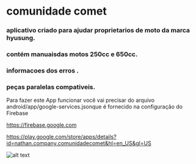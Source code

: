 # comunidade comet

### aplicativo criado para ajudar proprietarios de moto da marca hyusung.
### contém manuaisdas motos 250cc e 650cc.
### informacoes dos erros .
### peças paralelas compativeis.

Para fazer este App funcionar você vai precisar do arquivo android/app/google-services.jsonque é fornecido na configuração do Firebase 

https://firebase.google.com

https://play.google.com/store/apps/details?id=nathan.company.comunidadecomet&hl=en_US&gl=US


![alt text](
https://play-lh.googleusercontent.com/s7-3c1uqsuAnm_V1pDizf9YpHfm260zSGE2sMRiu4JkXfyPFK-Yz_gJ12DYX6IcZTag=w1680-h907-rw)
